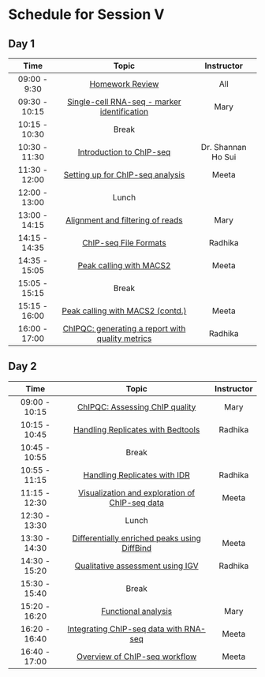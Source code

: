 # Schedule for Session V


## Day 1

| Time            |   Topic  | Instructor |
|:------------------------:|:----------:|:--------:|
|09:00 - 9:30 | [Homework Review]() | All |
|09:30 - 10:15 | [Single-cell RNA-seq - marker identification](https://hbctraining.github.io/In-depth-NGS-Data-Analysis-Course/sessionIV/lessons/SC_marker_identification.html) | Mary |
|10:15 - 10:30 | Break | |
|10:30 - 11:30 | [Introduction to ChIP-seq]() | Dr. Shannan Ho Sui |
|11:30 - 12:00 | [Setting up for ChIP-seq analysis](https://hbctraining.github.io/In-depth-NGS-Data-Analysis-Course/sessionV/lessons/01_Intro_chipseq_data_organization.html) | Meeta |
|12:00 - 13:00 | Lunch | |
|13:00 - 14:15 | [Alignment and filtering of reads](https://hbctraining.github.io/In-depth-NGS-Data-Analysis-Course/sessionV/lessons/03_align_and_filtering.html) | Mary |
|14:15 - 14:35 | [ChIP-seq File Formats](https://github.com/hbctraining/In-depth-NGS-Data-Analysis-Course/raw/master/sessionV/slides/Workflows_and_fileformats.pdf) | Radhika |
|14:35 - 15:05 | [Peak calling with MACS2](https://hbctraining.github.io/In-depth-NGS-Data-Analysis-Course/sessionV/lessons/04_peak_calling_macs.html) | Meeta |
|15:05 - 15:15 | Break | |
|15:15 - 16:00 | [Peak calling with MACS2 (contd.)](https://hbctraining.github.io/In-depth-NGS-Data-Analysis-Course/sessionV/lessons/04_peak_calling_macs.html#running-macs2) | Meeta |
|16:00 - 17:00 | [ChIPQC: generating a report with quality metrics](https://hbctraining.github.io/In-depth-NGS-Data-Analysis-Course/sessionV/lessons/05_combine_chipQC_and_metrics.html) | Radhika |

## Day 2

| Time            |  Topic  | Instructor |
|:------------------------:|:----------:|:--------:|
|09:00 - 10:15 | [ChIPQC: Assessing ChIP quality]() | Mary |
|10:15 - 10:45 | [Handling Replicates with Bedtools]() | Radhika |
|10:45 - 10:55 | Break | |
|10:55 - 11:15 | [Handling Replicates with IDR]() | Radhika |
|11:15 - 12:30 | [Visualization and exploration of ChIP-seq data]() | Meeta |
|12:30 - 13:30 | Lunch | |
|13:30 - 14:30 | [Differentially enriched peaks using DiffBind]() | Meeta |
|14:30 - 15:20 | [Qualitative assessment using IGV]() | Radhika |
|15:30 - 15:40 | Break | |
|15:20 - 16:20 | [Functional analysis]() | Mary |
|16:20 - 16:40 | [Integrating ChIP-seq data with RNA-seq]() | Meeta |
|16:40 - 17:00 | [Overview of ChIP-seq workflow]() | Meeta |

